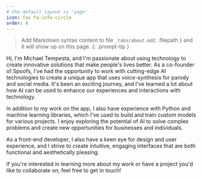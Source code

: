 ```yaml
---
# the default layout is 'page'
icon: fas fa-info-circle
order: 4
---
```


> Add Markdown syntax content to file `_tabs/about.md`{: .filepath } and it will show up on this page.
{: .prompt-tip }

Hi, I'm Michael Tempesta, and I'm passionate about using technology to create innovative solutions that make people's lives better. As a co-founder of Spoofs, I've had the opportunity to work with cutting-edge AI technologies to create a unique app that uses voice-synthesis for parody and social media. It's been an exciting journey, and I've learned a lot about how AI can be used to enhance our experiences and interactions with technology.

In addition to my work on the app, I also have experience with Python and machine learning libraries, which I've used to build and train custom models for various projects. I enjoy exploring the potential of AI to solve complex problems and create new opportunities for businesses and individuals.

As a front-end developer, I also have a keen eye for design and user experience, and I strive to create intuitive, engaging interfaces that are both functional and aesthetically pleasing.

If you're interested in learning more about my work or have a project you'd like to collaborate on, feel free to get in touch!
